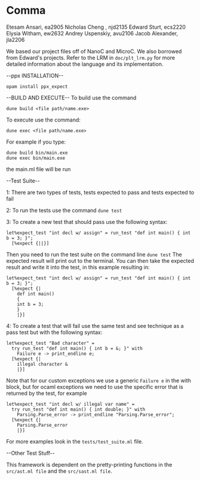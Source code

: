 # Comma
Etesam Ansari, ea2905
Nicholas Cheng , njd2135
Edward Sturt, ecs2220
Elysia Witham, ew2632
Andrey Uspenskiy, avu2106
Jacob Alexander, jla2206

We based our project files off of NanoC and MicroC. We also borrowed from Edward's projects. Refer to the LRM in ```doc/plt_lrm.py``` for more detailed information about the language and its implementation.

--ppx INSTALLATION--
``` console
opam install ppx_expect
```

--BUILD AND EXECUTE--
To build use the command 

```console
dune build <file path/name.exe>
```

To execute use the command: 
```console
dune exec <file path/name.exe>
```

For example if you type:
```console
dune build bin/main.exe
dune exec bin/main.exe
```

the main.ml file will be run


--Test Suite--

1: There are two types of tests, tests expected to pass and tests expected to fail

2: To run the tests use the command ```dune test```

3: To create a new test that should pass use the following syntax:
```
let%expect_test "int decl w/ assign" = run_test "def int main() { int b = 3; }"; 
  [%expect {||}]
```
Then you need to run the test suite on the command line ```dune test```
The expected result will print out to the terminal.
You can then take the expected result and write it into the test, in this example resulting in:
```
let%expect_test "int decl w/ assign" = run_test "def int main() { int b = 3; }"; 
  [%expect {|
    def int main()
    {
    int b = 3;
    }
    |}]
```
4: To create a test that will fail use the same test and see technique as a pass test but with the following syntax:
```
let%expect_test "Bad character" = 
  try run_test "def int main() { int b = &; }" with 
    Failure e -> print_endline e;
  [%expect {|
    illegal character &
    |}]
```
Note that for our custom exceptions we use a generic ```Failure e``` in the with block, but for ocaml exceptions we need to use the specific error that is returned by the test, for example 
```
let%expect_test "int decl w/ illegal var name" = 
  try run_test "def int main() { int double; }" with 
    Parsing.Parse_error -> print_endline "Parsing.Parse_error";
  [%expect {|
    Parsing.Parse_error
    |}]
```

For more examples look in the ```tests/test_suite.ml``` file.

--Other Test Stuff--

This framework is dependent on the pretty-printing functions in the ```src/ast.ml file``` and the ```src/sast.ml file```.
